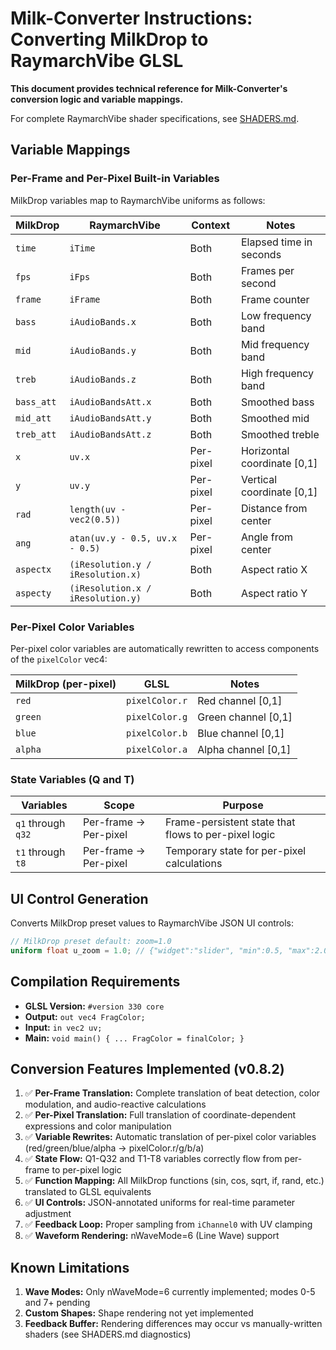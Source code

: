 # Milk-Converter Instructions: Converting MilkDrop to RaymarchVibe GLSL

**This document provides technical reference for Milk-Converter's conversion logic and variable mappings.**

For complete RaymarchVibe shader specifications, see [SHADERS.md](https://github.com/nicthegreatest/raymarchvibe/blob/main/documentation/SHADERS.md).

## Variable Mappings

### Per-Frame and Per-Pixel Built-in Variables

MilkDrop variables map to RaymarchVibe uniforms as follows:

| MilkDrop | RaymarchVibe | Context | Notes |
|---|---|---|---|
| `time` | `iTime` | Both | Elapsed time in seconds |
| `fps` | `iFps` | Both | Frames per second |
| `frame` | `iFrame` | Both | Frame counter |
| `bass` | `iAudioBands.x` | Both | Low frequency band |
| `mid` | `iAudioBands.y` | Both | Mid frequency band |
| `treb` | `iAudioBands.z` | Both | High frequency band |
| `bass_att` | `iAudioBandsAtt.x` | Both | Smoothed bass |
| `mid_att` | `iAudioBandsAtt.y` | Both | Smoothed mid |
| `treb_att` | `iAudioBandsAtt.z` | Both | Smoothed treble |
| `x` | `uv.x` | Per-pixel | Horizontal coordinate [0,1] |
| `y` | `uv.y` | Per-pixel | Vertical coordinate [0,1] |
| `rad` | `length(uv - vec2(0.5))` | Per-pixel | Distance from center |
| `ang` | `atan(uv.y - 0.5, uv.x - 0.5)` | Per-pixel | Angle from center |
| `aspectx` | `(iResolution.y / iResolution.x)` | Both | Aspect ratio X |
| `aspecty` | `(iResolution.x / iResolution.y)` | Both | Aspect ratio Y |

### Per-Pixel Color Variables

Per-pixel color variables are automatically rewritten to access components of the `pixelColor` vec4:

| MilkDrop (per-pixel) | GLSL | Notes |
|---|---|---|
| `red` | `pixelColor.r` | Red channel [0,1] |
| `green` | `pixelColor.g` | Green channel [0,1] |
| `blue` | `pixelColor.b` | Blue channel [0,1] |
| `alpha` | `pixelColor.a` | Alpha channel [0,1] |

### State Variables (Q and T)

| Variables | Scope | Purpose |
|---|---|---|
| `q1` through `q32` | Per-frame → Per-pixel | Frame-persistent state that flows to per-pixel logic |
| `t1` through `t8` | Per-frame → Per-pixel | Temporary state for per-pixel calculations |

## UI Control Generation

Converts MilkDrop preset values to RaymarchVibe JSON UI controls:

```glsl
// MilkDrop preset default: zoom=1.0
uniform float u_zoom = 1.0; // {"widget":"slider", "min":0.5, "max":2.0, "step":0.01}
```

## Compilation Requirements

- **GLSL Version:** `#version 330 core`
- **Output:** `out vec4 FragColor;`
- **Input:** `in vec2 uv;`
- **Main:** `void main() { ... FragColor = finalColor; }`

## Conversion Features Implemented (v0.8.2)

1. ✅ **Per-Frame Translation:** Complete translation of beat detection, color modulation, and audio-reactive calculations
2. ✅ **Per-Pixel Translation:** Full translation of coordinate-dependent expressions and color manipulation
3. ✅ **Variable Rewrites:** Automatic translation of per-pixel color variables (red/green/blue/alpha → pixelColor.r/g/b/a)
4. ✅ **State Flow:** Q1-Q32 and T1-T8 variables correctly flow from per-frame to per-pixel logic
5. ✅ **Function Mapping:** All MilkDrop functions (sin, cos, sqrt, if, rand, etc.) translated to GLSL equivalents
6. ✅ **UI Controls:** JSON-annotated uniforms for real-time parameter adjustment
7. ✅ **Feedback Loop:** Proper sampling from `iChannel0` with UV clamping
8. ✅ **Waveform Rendering:** nWaveMode=6 (Line Wave) support

## Known Limitations

1. **Wave Modes:** Only nWaveMode=6 currently implemented; modes 0-5 and 7+ pending
2. **Custom Shapes:** Shape rendering not yet implemented
3. **Feedback Buffer:** Rendering differences may occur vs manually-written shaders (see SHADERS.md diagnostics)

